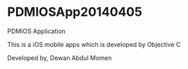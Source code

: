 # PDMIOSApp20140405
PDMIOS Application

This is a iOS mobile apps which is developed by Objective C


Developed by, 
Dewan Abdul Momen
